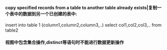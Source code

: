 #### copy specified records from a table to another table already exists|复制一个表中的数据到另一个已创建的表中:
insert into table 1 (column1,column2,column3,..) select col1,col2,col3,.. from table2 
#### 视图中包含集合操作,distinct等语句时不能进行数据更新操作
#### 
